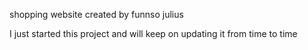 shopping website created by funnso julius

I just started this project and will keep on updating it from time to time
